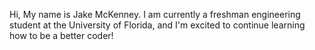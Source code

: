 Hi, My name is Jake McKenney.
I am currently a freshman engineering student at the University of Florida, and I'm excited to continue learning how to be a better coder!
